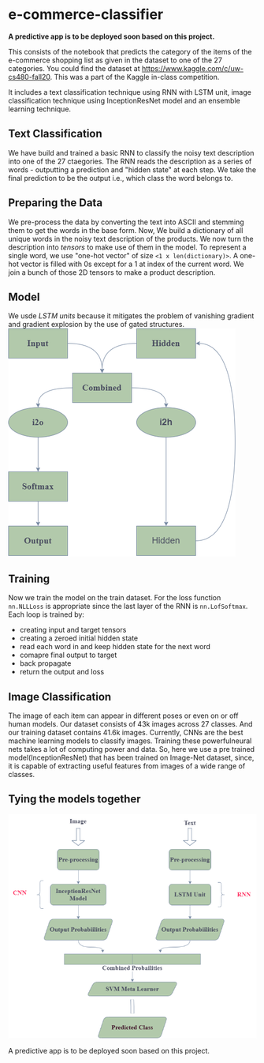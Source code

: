 # e-commerce-classifier
**A predictive app is to be deployed soon based on this project.**


This consists of the notebook that predicts the category of the items of the e-commerce shopping list as given in the dataset to one of the 27 categories. You could find the dataset at https://www.kaggle.com/c/uw-cs480-fall20. This was a part of the Kaggle in-class competition. 

It includes a text classification technique using RNN with LSTM unit, image classification technique using InceptionResNet model and an ensemble learning technique.

## Text Classification
We have build and trained a basic RNN to classify the noisy text description into one of the 27 ctaegories. The RNN reads the description as a series of words - outputting a prediction and "hidden state" at each step. We take the final prediction to be the output i.e., which class the word belongs to.

## Preparing the Data
We pre-process the data by converting the text into ASCII and stemming them to get the words in the base form. Now, We build a dictionary of all unique words in the noisy text description of the products. We now turn the description into *tensors* to make use of them in the model. To represent a single word, we use "one-hot vector" of size `<1 x len(dictionary)>`. A one-hot vector is filled with 0s except for a 1 at index of the current word. We join a bunch of those 2D tensors to make a product description.

## Model
We usde *LSTM units* because it mitigates the problem of vanishing gradient and gradient explosion by the use of gated structures.
![](images/rnn.png)

## Training
Now we train the model on the train dataset. For the loss function `nn.NLLLoss` is appropriate since the last layer of the RNN is `nn.LofSoftmax`. 
Each loop is trained by:

* creating input and target tensors
* creating a zeroed initial hidden state
* read each word in and keep hidden state for the next word
* comapre final output to target
* back propagate
* return the output and loss

## Image Classification
The image of each item can appear in different poses or even on or off human models. Our dataset consists of 43k images across 27 classes. And our training dataset contains 41.6k images. Currently, CNNs are the best machine learning models to classify images. Training these powerfulneural nets takes a lot of computing power and data. So, here we use a pre trained model(InceptionResNet) that has been trained on Image-Net dataset, since, it is capable of extracting useful features from images of a wide range of classes.

## Tying the models together

![](images/CompleteModel.png)

A predictive app is to be deployed soon based on this project.

